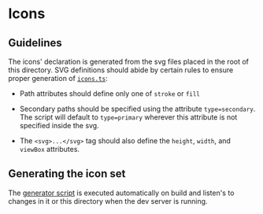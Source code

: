 # Icons

## Guidelines

The icons' declaration is generated from the svg files placed in the root of this directory. SVG definitions should abide by certain rules to ensure proper generation of [`icons.ts`](icons.ts):

-   Path attributes should define only one of `stroke` or `fill`

-   Secondary paths should be specified using the attribute `type=secondary`. The script will default to `type=primary` wherever this attribute is not specified inside the svg.

-   The `<svg>...</svg>` tag should also define the `height`, `width`, and `viewBox` attributes.

## Generating the icon set

The [generator script](../../../scripts/ICONS.ts) is executed automatically on build and listen's to changes in it or this directory when the dev server is running.
